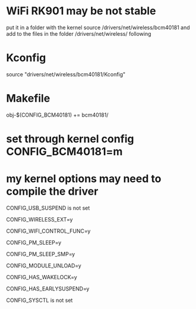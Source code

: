 WiFi RK901 may be not stable
============================
put it in a folder with the kernel source /drivers/net/wireless/bcm40181 and add to the files in the folder /drivers/net/wireless/ following

Kconfig
=======
source "drivers/net/wireless/bcm40181/Kconfig"


Makefile
========
obj-$(CONFIG_BCM40181)   += bcm40181/



set through kernel config CONFIG_BCM40181=m
===========================================

my kernel options may need to compile the driver
================================================
CONFIG_USB_SUSPEND is not set

CONFIG_WIRELESS_EXT=y


CONFIG_WIFI_CONTROL_FUNC=y

CONFIG_PM_SLEEP=y

CONFIG_PM_SLEEP_SMP=y

CONFIG_MODULE_UNLOAD=y

CONFIG_HAS_WAKELOCK=y

CONFIG_HAS_EARLYSUSPEND=y

CONFIG_SYSCTL is not set
